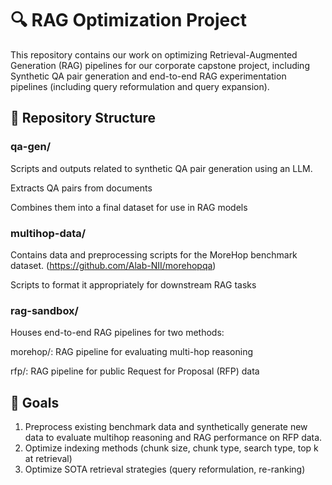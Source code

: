 # 🔍 RAG Optimization Project

This repository contains our work on optimizing Retrieval-Augmented Generation (RAG) pipelines for our corporate capstone project, including Synthetic QA pair generation and end-to-end RAG experimentation pipelines (including query reformulation and query expansion).

## 📁 Repository Structure
### qa-gen/
Scripts and outputs related to synthetic QA pair generation using an LLM.

Extracts QA pairs from documents

Combines them into a final dataset for use in RAG models

### multihop-data/
Contains data and preprocessing scripts for the MoreHop benchmark dataset.
(https://github.com/Alab-NII/morehopqa)

Scripts to format it appropriately for downstream RAG tasks

### rag-sandbox/
Houses end-to-end RAG pipelines for two methods:

morehop/: RAG pipeline for evaluating multi-hop reasoning

rfp/: RAG pipeline for public Request for Proposal (RFP) data

## 📌 Goals
1. Preprocess existing benchmark data and synthetically generate new data to evaluate multihop reasoning and RAG performance on RFP data.
2. Optimize indexing methods (chunk size, chunk type, search type, top k at retrieval)
3. Optimize SOTA retrieval strategies (query reformulation, re-ranking)

